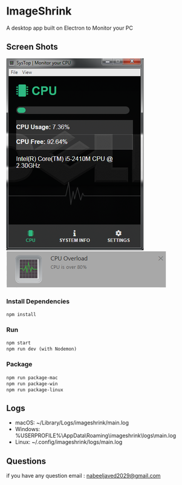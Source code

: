 # ImageShrink

A desktop app built on Electron to Monitor your PC

## Screen Shots

![UI](/screenshots/1.png)
![UI](/screenshots/2.png)

### Install Dependencies

```
npm install
```

### Run

```
npm start
npm run dev (with Nodemon)
```

### Package

```
npm run package-mac
npm run package-win
npm run package-linux
```

## Logs

- macOS: ~/Library/Logs/imageshrink/main.log
- Windows: %USERPROFILE%\AppData\Roaming\imageshrink\logs\main.log
- Linux: ~/.config/imageshrink/logs/main.log

## Questions

if you have any question email : nabeeljaved2029@gmail.com